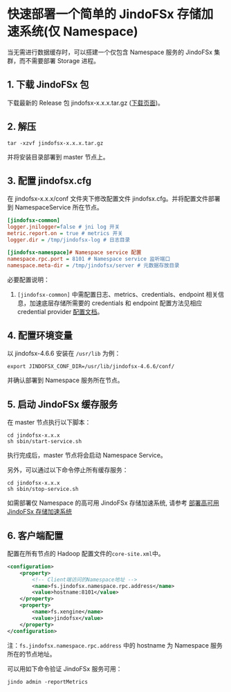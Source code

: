 # 快速部署一个简单的 JindoFSx 存储加速系统(仅 Namespace)

当无需进行数据缓存时，可以搭建一个仅包含 Namespace 服务的 JindoFSx 集群，而不需要部署 Storage 进程。

## 1. 下载 JindoFSx 包

下载最新的 Release 包 jindofsx-x.x.x.tar.gz ([下载页面](/docs/user/4.x/jindodata_download.md))。

## 2. 解压

```shell
tar -xzvf jindofsx-x.x.x.tar.gz
```

并将安装目录部署到 master 节点上。

## 3. 配置 jindofsx.cfg

在 jindofsx-x.x.x/conf 文件夹下修改配置文件 jindofsx.cfg。并将配置文件部署到 NamespaceService 所在节点。

```ini
[jindofsx-common]
logger.jnilogger=false # jni log 开关
metric.report.on = true # metrics 开关
logger.dir = /tmp/jindofsx-log # 日志目录

[jindofsx-namespace]# Namespace service 配置
namespace.rpc.port = 8101 # Namespace service 监听端口
namespace.meta-dir = /tmp/jindofsx/server # 元数据存放目录
```

必要配置说明：
1. `[jindofsx-common]` 中需配置日志、metrics、credentials、endpoint 相关信息，加速底层存储所需要的 credentials 和 endpoint 配置方法见相应 credential provider [配置文档](../security/jindofsx_credential_provider.md)。

## 4. 配置环境变量
以 jindofsx-4.6.6 安装在 `/usr/lib` 为例：

```shell
export JINDOFSX_CONF_DIR=/usr/lib/jindofsx-4.6.6/conf/
```

并确认部署到 Namespace 服务所在节点。

## 5. 启动 JindoFSx 缓存服务

在 master 节点执行以下脚本：

```shell
cd jindofsx-x.x.x
sh sbin/start-service.sh
```

执行完成后，master 节点将会启动 Namespace Service。

另外，可以通过以下命令停止所有缓存服务：

```shell
cd jindofsx-x.x.x
sh sbin/stop-service.sh
```

如需部署仅 Namespace 的高可用 JindoFSx 存储加速系统, 请参考 [部署高可用 JindoFSx 存储加速系统](../deploy/deploy_raft_ns.md)

## 6. 客户端配置

配置在所有节点的 Hadoop 配置文件的`core-site.xml`中。

```xml
<configuration>
    <property>
        <!-- Client端访问的Namespace地址 -->
        <name>fs.jindofsx.namespace.rpc.address</name>
        <value>hostname:8101</value>
    </property>
    <property>
        <name>fs.xengine</name>
        <value>jindofsx</value>
    </property>
</configuration>
```

注：`fs.jindofsx.namespace.rpc.address` 中的 hostname 为 Namespace 服务所在的节点地址。

可以用如下命令验证 JindoFSx 服务可用：

```shell
jindo admin -reportMetrics
```
